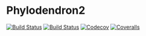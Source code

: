 # Phylodendron2

[![Build Status](https://travis-ci.com/eascarrunz/Phylodendron2.jl.svg?branch=master)](https://travis-ci.com/eascarrunz/Phylodendron2.jl)
[![Build Status](https://ci.appveyor.com/api/projects/status/github/eascarrunz/Phylodendron2.jl?svg=true)](https://ci.appveyor.com/project/eascarrunz/Phylodendron2-jl)
[![Codecov](https://codecov.io/gh/eascarrunz/Phylodendron2.jl/branch/master/graph/badge.svg)](https://codecov.io/gh/eascarrunz/Phylodendron2.jl)
[![Coveralls](https://coveralls.io/repos/github/eascarrunz/Phylodendron2.jl/badge.svg?branch=master)](https://coveralls.io/github/eascarrunz/Phylodendron2.jl?branch=master)
